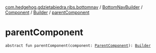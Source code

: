 [com.hedgehog.gdzietabiedra.ribs.bottomnav](../../../index.md) / [BottomNavBuilder](../../index.md) / [Component](../index.md) / [Builder](index.md) / [parentComponent](./parent-component.md)

# parentComponent

`abstract fun parentComponent(component: `[`ParentComponent`](../../-parent-component/index.md)`): `[`Builder`](index.md)
